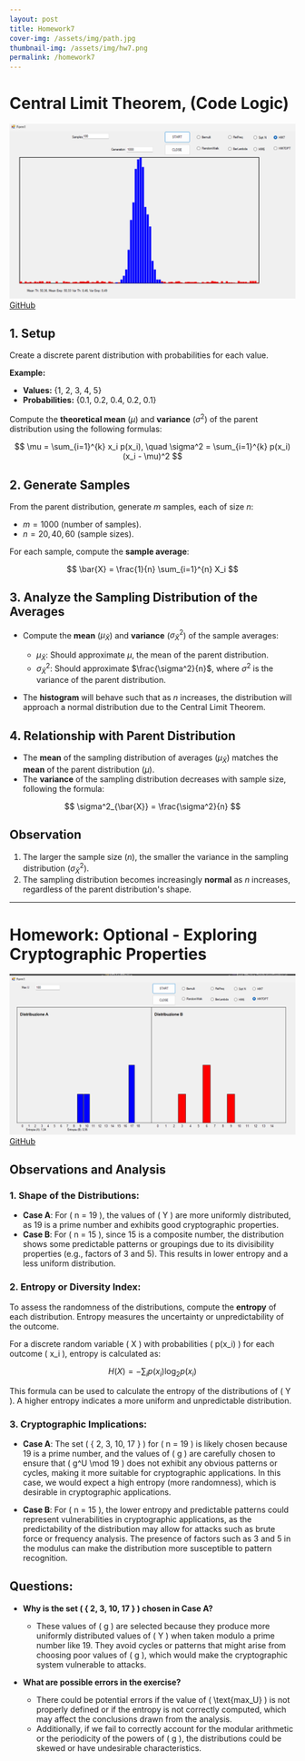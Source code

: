 ```yaml
---
layout: post
title: Homework7
cover-img: /assets/img/path.jpg
thumbnail-img: /assets/img/hw7.png
permalink: /homework7
---
```


# Central Limit Theorem, (Code Logic)

![hw](../assets/img/hw7.png)
[GitHub](https://github.com/Viiiiin/Statistics/blob/main/homework_2/homework_1/MThAndEmp.cs)
## 1. Setup 

Create a discrete parent distribution with probabilities for each value. 

**Example:**

- **Values:** {1, 2, 3, 4, 5}  
- **Probabilities:** {0.1, 0.2, 0.4, 0.2, 0.1}  

Compute the **theoretical mean** ($\mu$) and **variance** ($\sigma^2$) of the parent distribution using the following formulas:

$$
\mu = \sum_{i=1}^{k} x_i p(x_i), \quad \sigma^2 = \sum_{i=1}^{k} p(x_i)(x_i - \mu)^2
$$

## 2. Generate Samples

From the parent distribution, generate $m$ samples, each of size $n$:

- $m = 1000$ (number of samples).  
- $n = 20, 40, 60$ (sample sizes).  

For each sample, compute the **sample average**:

$$
\bar{X} = \frac{1}{n} \sum_{i=1}^{n} X_i
$$

## 3. Analyze the Sampling Distribution of the Averages

- Compute the **mean** ($\mu_{\bar{X}}$) and **variance** ($\sigma^2_{\bar{X}}$) of the sample averages:
  - $\mu_{\bar{X}}$: Should approximate $\mu$, the mean of the parent distribution.
  - $\sigma^2_{\bar{X}}$: Should approximate $\frac{\sigma^2}{n}$, where $\sigma^2$ is the variance of the parent distribution.

- The **histogram** will behave such that as $n$ increases, the distribution will approach a normal distribution due to the Central Limit Theorem.

## 4. Relationship with Parent Distribution

- The **mean** of the sampling distribution of averages ($\mu_{\bar{X}}$) matches the **mean** of the parent distribution ($\mu$).
- The **variance** of the sampling distribution decreases with sample size, following the formula:

$$
\sigma^2_{\bar{X}} = \frac{\sigma^2}{n}
$$

## Observation

1. The larger the sample size ($n$), the smaller the variance in the sampling distribution ($\sigma^2_{\bar{X}}$).
2. The sampling distribution becomes increasingly **normal** as $n$ increases, regardless of the parent distribution's shape.

---

# Homework: Optional - Exploring Cryptographic Properties


![hwopt](../assets/img/hw7OPT.png)
[GitHub](https://github.com/Viiiiin/Statistics/blob/main/homework_2/homework_1/Crypto.cs)
## Observations and Analysis

### 1. Shape of the Distributions:

- **Case A**: For \( n = 19 \), the values of \( Y \) are more uniformly distributed, as 19 is a prime number and exhibits good cryptographic properties.
- **Case B**: For \( n = 15 \), since 15 is a composite number, the distribution shows some predictable patterns or groupings due to its divisibility properties (e.g., factors of 3 and 5). This results in lower entropy and a less uniform distribution.

### 2. Entropy or Diversity Index:
To assess the randomness of the distributions, compute the **entropy** of each distribution. Entropy measures the uncertainty or unpredictability of the outcome.

For a discrete random variable \( X \) with probabilities \( p(x_i) \) for each outcome \( x_i \), entropy is calculated as:

$$
H(X) = - \sum_{i} p(x_i) \log_2 p(x_i)
$$

This formula can be used to calculate the entropy of the distributions of \( Y \). A higher entropy indicates a more uniform and unpredictable distribution.

### 3. Cryptographic Implications:
- **Case A**: The set \( \{ 2, 3, 10, 17 \} \) for \( n = 19 \) is likely chosen because 19 is a prime number, and the values of \( g \) are carefully chosen to ensure that \( g^U \mod 19 \) does not exhibit any obvious patterns or cycles, making it more suitable for cryptographic applications. In this case, we would expect a high entropy (more randomness), which is desirable in cryptographic applications.
  
- **Case B**: For \( n = 15 \), the lower entropy and predictable patterns could represent vulnerabilities in cryptographic applications, as the predictability of the distribution may allow for attacks such as brute force or frequency analysis. The presence of factors such as 3 and 5 in the modulus can make the distribution more susceptible to pattern recognition.

## Questions:
- **Why is the set \( \{ 2, 3, 10, 17 \} \) chosen in Case A?**
  - These values of \( g \) are selected because they produce more uniformly distributed values of \( Y \) when taken modulo a prime number like 19. They avoid cycles or patterns that might arise from choosing poor values of \( g \), which would make the cryptographic system vulnerable to attacks.

- **What are possible errors in the exercise?**
  - There could be potential errors if the value of \( \text{max\_U} \) is not properly defined or if the entropy is not correctly computed, which may affect the conclusions drawn from the analysis.
  - Additionally, if we fail to correctly account for the modular arithmetic or the periodicity of the powers of \( g \), the distributions could be skewed or have undesirable characteristics.
